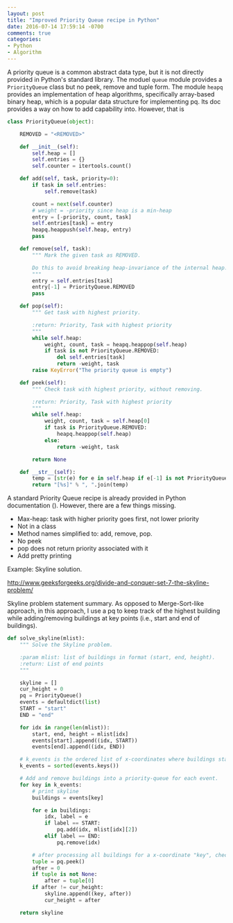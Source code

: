 ```yaml
---
layout: post
title: "Improved Priority Queue recipe in Python"
date: 2016-07-14 17:59:14 -0700
comments: true
categories: 
- Python
- Algorithm
---
```


A priority queue is a common abstract data type, but it is not directly provided in Python's standard library.
The moduel `queue` module provides a `PriorityQueue` class but no peek, remove and tuple form.
The module `heapq` provides an implementation of heap algorithms, specifically array-based binary heap, which is a popular data structure for implementing pq. 
Its doc provides a way on how to add capability into. However, that is 


``` python Improved priority-queue recipe
class PriorityQueue(object):

    REMOVED = "<REMOVED>"

    def __init__(self):
        self.heap = []
        self.entries = {}
        self.counter = itertools.count()

    def add(self, task, priority=0):
        if task in self.entries:
            self.remove(task)

        count = next(self.counter)
        # weight = -priority since heap is a min-heap
        entry = [-priority, count, task]
        self.entries[task] = entry
        heapq.heappush(self.heap, entry)
        pass

    def remove(self, task):
        """ Mark the given task as REMOVED.

        Do this to avoid breaking heap-invariance of the internal heap.
        """
        entry = self.entries[task]
        entry[-1] = PriorityQueue.REMOVED
        pass

    def pop(self):
        """ Get task with highest priority.

        :return: Priority, Task with highest priority
        """
        while self.heap:
            weight, count, task = heapq.heappop(self.heap)
            if task is not PriorityQueue.REMOVED:
                del self.entries[task]
                return -weight, task
        raise KeyError("The priority queue is empty")

    def peek(self):
        """ Check task with highest priority, without removing.

        :return: Priority, Task with highest priority
        """
        while self.heap:
            weight, count, task = self.heap[0]
            if task is PriorityQueue.REMOVED:
                heapq.heappop(self.heap)
            else:
                return -weight, task

        return None

    def __str__(self):
        temp = [str(e) for e in self.heap if e[-1] is not PriorityQueue.REMOVED]
        return "[%s]" % ", ".join(temp)
```


A standard Priority Queue recipe is already provided in Python documentation ().
However, there are a few things missing.

* Max-heap: task with higher priority goes first, not lower priority
* Not in a class
* Method names simplified to: add, remove, pop.
* No peek
* pop does not return priority associated with it
* Add pretty printing


Example: Skyline solution.

http://www.geeksforgeeks.org/divide-and-conquer-set-7-the-skyline-problem/

Skyline problem statement summary.
As opposed to Merge-Sort-like approach, in this approach, I use a pq to keep track of the highest building
while adding/removing buildings at key points (i.e., start and end of buildings).


``` python Solution to Skyline problem
def solve_skyline(mlist):
    """ Solve the Skyline problem.

    :param mlist: list of buildings in format (start, end, height).
    :return: List of end points
    """

    skyline = []
    cur_height = 0
    pq = PriorityQueue()
    events = defaultdict(list)
    START = "start"
    END = "end"

    for idx in range(len(mlist)):
        start, end, height = mlist[idx]
        events[start].append((idx, START))
        events[end].append((idx, END))

    # k_events is the ordered list of x-coordinates where buildings start or end (events)
    k_events = sorted(events.keys())

    # Add and remove buildings into a priority-queue for each event.
    for key in k_events:
        # print skyline
        buildings = events[key]

        for e in buildings:
            idx, label = e
            if label == START:
                pq.add(idx, mlist[idx][2])
            elif label == END:
                pq.remove(idx)

        # after processing all buildings for a x-coordinate "key", check the current highest building
        tuple = pq.peek()
        after = 0
        if tuple is not None:
            after = tuple[0]
        if after != cur_height:
            skyline.append((key, after))
            cur_height = after

    return skyline
```

